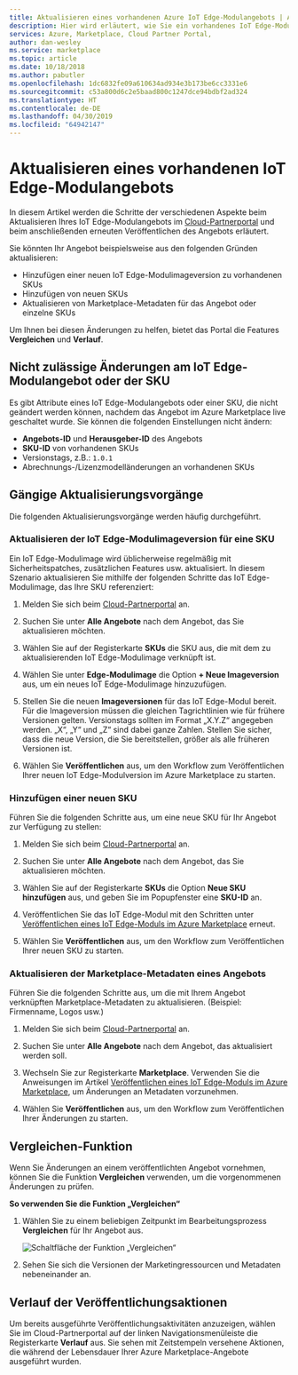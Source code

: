 ```yaml
---
title: Aktualisieren eines vorhandenen Azure IoT Edge-Modulangebots | Azure Marketplace
description: Hier wird erläutert, wie Sie ein vorhandenes IoT Edge-Modulangebot im Azure Marketplace aktualisieren.
services: Azure, Marketplace, Cloud Partner Portal,
author: dan-wesley
ms.service: marketplace
ms.topic: article
ms.date: 10/18/2018
ms.author: pabutler
ms.openlocfilehash: 1dc6832fe09a610634ad934e3b173be6cc3331e6
ms.sourcegitcommit: c53a800d6c2e5baad800c1247dce94bdbf2ad324
ms.translationtype: HT
ms.contentlocale: de-DE
ms.lasthandoff: 04/30/2019
ms.locfileid: "64942147"
---
```

# <a name="update-an-existing-iot-edge-module-offer"></a>Aktualisieren eines vorhandenen IoT Edge-Modulangebots

In diesem Artikel werden die Schritte der verschiedenen Aspekte beim Aktualisieren Ihres IoT Edge-Modulangebots im [Cloud-Partnerportal](https://cloudpartner.azure.com/) und beim anschließenden erneuten Veröffentlichen des Angebots erläutert.

Sie könnten Ihr Angebot beispielsweise aus den folgenden Gründen aktualisieren:

-  Hinzufügen einer neuen IoT Edge-Modulimageversion zu vorhandenen SKUs
-  Hinzufügen von neuen SKUs
-  Aktualisieren von Marketplace-Metadaten für das Angebot oder einzelne SKUs

Um Ihnen bei diesen Änderungen zu helfen, bietet das Portal die Features **Vergleichen** und **Verlauf**.  


## <a name="unpermitted-changes-to-iot-edge-module-offer-or-sku"></a>Nicht zulässige Änderungen am IoT Edge-Modulangebot oder der SKU

Es gibt Attribute eines IoT Edge-Modulangebots oder einer SKU, die nicht geändert werden können, nachdem das Angebot im Azure Marketplace live geschaltet wurde. Sie können die folgenden Einstellungen nicht ändern:

-  **Angebots-ID** und **Herausgeber-ID** des Angebots
-  **SKU-ID** von vorhandenen SKUs
-  Versionstags, z.B.: `1.0.1`
-  Abrechnungs-/Lizenzmodelländerungen an vorhandenen SKUs

## <a name="common-update-operations"></a>Gängige Aktualisierungsvorgänge

Die folgenden Aktualisierungsvorgänge werden häufig durchgeführt.

### <a name="update-the-iot-edge-module-image-version-for-a-sku"></a>Aktualisieren der IoT Edge-Modulimageversion für eine SKU

Ein IoT Edge-Modulimage wird üblicherweise regelmäßig mit Sicherheitspatches, zusätzlichen Features usw. aktualisiert. In diesem Szenario aktualisieren Sie mithilfe der folgenden Schritte das IoT Edge-Modulimage, das Ihre SKU referenziert:

1.  Melden Sie sich beim [Cloud-Partnerportal](https://cloudpartner.azure.com/) an.

2.  Suchen Sie unter **Alle Angebote** nach dem Angebot, das Sie aktualisieren möchten.

3.  Wählen Sie auf der Registerkarte **SKUs** die SKU aus, die mit dem zu aktualisierenden IoT Edge-Modulimage verknüpft ist.

4.  Wählen Sie unter **Edge-Modulimage** die Option **+ Neue Imageversion** aus, um ein neues IoT Edge-Modulimage hinzuzufügen.

5.  Stellen Sie die neuen **Imageversionen** für das IoT Edge-Modul bereit. Für die Imageversion müssen die gleichen Tagrichtlinien wie für frühere Versionen gelten. Versionstags sollten im Format „X.Y.Z“ angegeben werden. „X“, „Y“ und „Z“ sind dabei ganze Zahlen. Stellen Sie sicher, dass die neue Version, die Sie bereitstellen, größer als alle früheren Versionen ist.

6.  Wählen Sie **Veröffentlichen** aus, um den Workflow zum Veröffentlichen Ihrer neuen IoT Edge-Modulversion im Azure Marketplace zu starten.

### <a name="add-a-new-sku"></a>Hinzufügen einer neuen SKU

Führen Sie die folgenden Schritte aus, um eine neue SKU für Ihr Angebot zur Verfügung zu stellen: 

1.  Melden Sie sich beim [Cloud-Partnerportal](https://cloudpartner.azure.com/) an.

2.  Suchen Sie unter **Alle Angebote** nach dem Angebot, das Sie aktualisieren möchten.

3.  Wählen Sie auf der Registerkarte **SKUs** die Option **Neue SKU hinzufügen** aus, und geben Sie im Popupfenster eine **SKU-ID** an.

4.  Veröffentlichen Sie das IoT Edge-Modul mit den Schritten unter [Veröffentlichen eines IoT Edge-Moduls im Azure Marketplace](./cpp-publish-offer.md) erneut.

5.  Wählen Sie **Veröffentlichen** aus, um den Workflow zum Veröffentlichen Ihrer neuen SKU zu starten.


### <a name="update-offer-marketplace-metadata"></a>Aktualisieren der Marketplace-Metadaten eines Angebots

Führen Sie die folgenden Schritte aus, um die mit Ihrem Angebot verknüpften Marketplace-Metadaten zu aktualisieren. (Beispiel: Firmenname, Logos usw.)

1.  Melden Sie sich beim [Cloud-Partnerportal](https://cloudpartner.azure.com/) an.

2.  Suchen Sie unter **Alle Angebote** nach dem Angebot, das aktualisiert werden soll.

3.  Wechseln Sie zur Registerkarte **Marketplace**. Verwenden Sie die Anweisungen im Artikel [Veröffentlichen eines IoT Edge-Moduls im Azure Marketplace](./cpp-publish-offer.md), um Änderungen an Metadaten vorzunehmen.

4.  Wählen Sie **Veröffentlichen** aus, um den Workflow zum Veröffentlichen Ihrer Änderungen zu starten.

## <a name="compare-feature"></a>Vergleichen-Funktion

Wenn Sie Änderungen an einem veröffentlichten Angebot vornehmen, können Sie die Funktion **Vergleichen** verwenden, um die vorgenommenen Änderungen zu prüfen. 

**So verwenden Sie die Funktion „Vergleichen“**

1.  Wählen Sie zu einem beliebigen Zeitpunkt im Bearbeitungsprozess **Vergleichen** für Ihr Angebot aus.

    ![Schaltfläche der Funktion „Vergleichen“](./media/iot-edge-module-compare.png)


2.  Sehen Sie sich die Versionen der Marketingressourcen und Metadaten nebeneinander an.


## <a name="history-of-publishing-actions"></a>Verlauf der Veröffentlichungsaktionen

Um bereits ausgeführte Veröffentlichungsaktivitäten anzuzeigen, wählen Sie im Cloud-Partnerportal auf der linken Navigationsmenüleiste die Registerkarte **Verlauf** aus. Sie sehen mit Zeitstempeln versehene Aktionen, die während der Lebensdauer Ihrer Azure Marketplace-Angebote ausgeführt wurden.  <!-- Need to find correct link here:  legal time windowsFor more information, see [History page](cpp-history-page.md) -->
